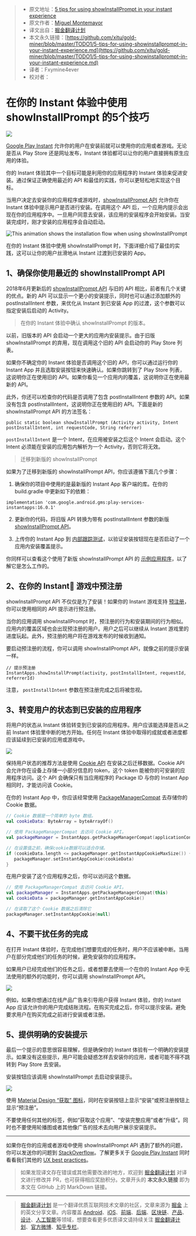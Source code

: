 > * 原文地址：[5 tips for using showInstallPrompt in your instant experience](https://medium.com/androiddevelopers/5-tips-for-using-showinstallprompt-in-your-instant-experience-99d4681e0ae)
> * 原文作者：[Miguel Montemayor](https://medium.com/@migmontemayor)
> * 译文出自：[掘金翻译计划](https://github.com/xitu/gold-miner)
> * 本文永久链接：[https://github.com/xitu/gold-miner/blob/master/TODO1/5-tips-for-using-showinstallprompt-in-your-instant-experience.md](https://github.com/xitu/gold-miner/blob/master/TODO1/5-tips-for-using-showinstallprompt-in-your-instant-experience.md)
> * 译者：Fxymine4ever
> * 校对者：

# 在你的 Instant 体验中使用 showInstallPrompt 的5个技巧

![](https://cdn-images-1.medium.com/max/3200/0*5eAOuRUKrRBXEJdI)

[Google Play Instant](https://developer.android.com/topic/google-play-instant) 允许你的用户在安装前就可以使用你的应用或者游戏。无论是否从 Play Store 还是网址发布，Instant 体验都可以让你的用户直接拥有原生应用的体验。

你的 Instant 体验其中一个目标可能是利用你的应用程序的 Instant 体验来促进安装。通过保证正确使用最近的 API 和最佳的实践，你可以更轻松地实现这个目标。

当用户决定去安装你的应用程序或游戏时，[showInstallPrompt API](https://developers.google.com/android/reference/com/google/android/gms/instantapps/InstantApps.html#showInstallPrompt(android.app.Activity,%20android.content.Intent,%20int,%20java.lang.String)) 允许你在 Instant 体验中提示用户是否进行安装。在调用这个 API 后，一个应用内提示会出现在你的应用程序中。一旦用户同意去安装，该应用的安装程序会开始安装。当安装完成时，刚才安装的应用程序会自动启动。

![**This animation shows the installation flow when using showInstallPrompt**](https://cdn-images-1.medium.com/max/2000/0*HaJS3sMgtdYB_TxA)

在你的 Instant 体验中使用 showInstallPrompt 时，下面详细介绍了最佳的实践，这可以让你的用户丝滑地从 Instant 过渡到已安装的 App。

## 1、确保你使用最近的 showInstallPrompt API

2018年6月更新后的 [showInstallPrompt API](https://developers.google.com/android/reference/com/google/android/gms/instantapps/InstantApps.html#showInstallPrompt(android.app.Activity,%20android.content.Intent,%20int,%20java.lang.String)) 与旧的 API 相比，前者有几个关键的优点。新的 API 可以显示一个更小的安装提示，同时也可以通过添加额外的 postInstallIntent 参数，来优化从 Instant 到已安装 App 的过渡，这个参数可以指定安装后启动的 Activity。

> 在你的 Instant 体验中确认 showInstallPrompt 的版本。

以前，旧版本的 API 会启动一个更大的应用内安装提示。由于旧版 showInstallPrompt 的弃用，现在调用这个旧的 API 会启动你的 Play Store 列表。

如果你不确定你的 Instant 体验是否调用这个旧的 API，你可以通过运行你的 Instant App 并且选取安装按钮来快速确认。如果你跳转到了 Play Store 列表，这说明你正在使用旧的 API。如果你看见一个应用内的覆盖，这说明你正在使用最新的 API。

此外，你还可以检查你的代码是否调用了包含 postInstallIntent 参数的 API。如果没有包含 postInstallIntent，这说明你正在使用旧的 API。下面是新的 showInstallPrompt API 的方法签名：

```
public static boolean showInstallPrompt (Activity activity, Intent postInstallIntent, int requestCode, String referrer)
```

`postInstallIntent` 是一个 Intent，在应用被安装之后这个 Intent 会启动。这个 Intent 必须能在安装的应用包内解析为一个 Activity，否则它将无效。

> 迁移到新版的 showInstallPrompt

如果为了迁移到新版的 showInstallPrompt API，你应该遵循下面几个步骤：

1. 确保你的项目中使用的是最新版的 Instant App 客户端的库。在你的 build.gradle 中更新如下的依赖：

```
implementation 'com.google.android.gms:play-services-instantapps:16.0.1'
```

2. 更新你的代码，将旧版 API 转换为带有 postInstallIntent 参数的新版 [showInstallPrompt API](https://developers.google.com/android/reference/com/google/android/gms/instantapps/InstantApps.html#showInstallPrompt(android.app.Activity,%20android.content.Intent,%20int,%20java.lang.String))。

3. 上传你的 Instant App 到 [内部跟踪测试](https://support.google.com/googleplay/android-developer/answer/3131213?hl=en)，以验证安装按钮现在是否启动了一个应用内安装覆盖提示。

你同样可以查看这个使用了新版 showInstallPrompt API 的 [示例应用程序](https://github.com/googlesamples/android-instant-apps/tree/master/install-api)，以了解它是怎么工作的。

## 2、在你的 Instant 游戏中预注册

showInstallPrompt API 不仅仅是为了安装！如果你的 Instant 游戏支持 [预注册](https://support.google.com/googleplay/android-developer/answer/9084187)，你可以使用相同的 API 提示进行预注册。

当你的应用调用 showInstallPrompt 时，预注册的行为和安装期间的行为相似。应用内的覆盖区域也会出现预注册的用户。用户之后可以继续从 Instant 游戏里的进度玩起。此外，预注册的用户将在游戏发布的时候收到通知。

要启动预注册的流程，你可以调用 showInstallPrompt API，就像之前的提示安装一样。

```
// 提示预注册
InstantApps.showInstallPrompt(activity, postInstallIntent, requestId, referrerId)
```

注意， `postInstallIntent` 参数在预注册完成之后将被忽视。

## 3、转变用户的状态到已安装的应用程序

将用户的状态从 Instant 体验转变到已安装的应用程序。用户应该能选择是否从之前 Instant 体验里中断的地方开始。任何在 Instant 体验中取得的成就或者进度都应该延续到已安装的应用或游戏中。

![](https://cdn-images-1.medium.com/max/2000/0*r7DBqy2P92QFwOPf)

保持用户状态的推荐方法是使用 [Cookie API](https://developers.google.com/android/reference/com/google/android/gms/instantapps/PackageManagerCompat#getInstantAppCookie()) 在安装之后迁移数据。Cookie API 会允许你在设备上存储一小部分信息的 token，这个 token 能被你的可安装的应用程序访问。这个 API 会确保只有当应用程序的 Package ID 与你的 Instant App 相同时，才能访问该 Cookie。

在你的 Instant App 中，你应该经常使用 [PackageManagerCompat](https://developers.google.com/android/reference/com/google/android/gms/instantapps/PackageManagerCompat.html#setInstantAppCookie(byte[])) 去存储你的 Cookie 数据。

```Kotlin
// Cookie 数据是一个简单的 byte 数组。
val cookieData: ByteArray = byteArrayOf()

// 使用 PackageManagerCompat 去访问 Cookie API。
val packageManager = InstantApps.getPackageManagerCompat(applicationContext)

// 在设置值之前，确保cookie数据可以适合存储。
if (cookieData.length <= packageManager.getInstantAppCookieMaxSize()) {
   packageManager.setInstantAppCookie(cookieData)
}
```

在用户安装了这个应用程序之后，你可以访问这个数据。

```Kotlin
// 使用 PackageManagerCompat 去访问 Cookie API。
val packageManager = InstantApps.getPackageManagerCompat(this)
val cookieData = packageManager.getInstantAppCookie()

// 在读取了这个 Cookie 数据之后清除它
packageManager.setInstantAppCookie(null)
```

## 4、不要干扰任务的完成

在打开 Instant 体验时，在完成他们想要完成的任务时，用户不应该被中断。当用户在部分完成他们的任务的时候，避免安装你的应用程序。

如果用户已经完成他们的任务之后，或者想要去使用一个在你的 Instant App 中无法使用的额外的功能时，你可以调用 showInstallPrompt API。

![](https://cdn-images-1.medium.com/max/2000/1*uovyCegQYpdiurkTpTL5lQ.png)

例如，如果你想通过在线产品广告来引导用户获得 Instant 体验，你的 Instant App 应该允许你的用户完成结账流程。在购买完成之后，你可以提示安装。避免要求用户在购买完成之前进行安装或者注册。

## 5、提供明确的安装提示

最后一个提示的意思很容易理解，但是确保你的 Instant 体验有一个明确的安装提示。如果没有这些提示，用户可能会疑惑怎样去安装你的应用，或者可能不得不跳转到 Play Store 去安装。

安装按钮应该调用 showInstallPrompt 去启动安装提示。

![](https://cdn-images-1.medium.com/max/2000/1*nKfEwwU4dVp08ZUndHvuIA.png)

使用 [Material Design “获取” 图标](https://material.io/icons/#ic_get_app)，同时在安装按钮上显示“安装”或预注册按钮上显示“预注册”。

不要使用任何其他的标签，例如“获取这个应用”、“安装完整应用”或者“升级”。同时也不要使用轮播图或者其他像广告的技术去向用户展示安装提示。

***

如果你在你的应用或者游戏中使用 showInstallPrompt API 遇到了额外的问题，你可以发送你的问题到 [StackOverflow](https://stackoverflow.com/questions/tagged/android-instant-apps)。了解更多关于 [Google Play Instant](https://developer.android.com/topic/google-play-instant) 同时看看我们其他的 [UX best practices](https://developer.android.com/topic/google-play-instant/best-practices/apps)。

> 如果发现译文存在错误或其他需要改进的地方，欢迎到 [掘金翻译计划](https://github.com/xitu/gold-miner) 对译文进行修改并 PR，也可获得相应奖励积分。文章开头的 **本文永久链接** 即为本文在 GitHub 上的 MarkDown 链接。

---

> [掘金翻译计划](https://github.com/xitu/gold-miner) 是一个翻译优质互联网技术文章的社区，文章来源为 [掘金](https://juejin.im) 上的英文分享文章。内容覆盖 [Android](https://github.com/xitu/gold-miner#android)、[iOS](https://github.com/xitu/gold-miner#ios)、[前端](https://github.com/xitu/gold-miner#前端)、[后端](https://github.com/xitu/gold-miner#后端)、[区块链](https://github.com/xitu/gold-miner#区块链)、[产品](https://github.com/xitu/gold-miner#产品)、[设计](https://github.com/xitu/gold-miner#设计)、[人工智能](https://github.com/xitu/gold-miner#人工智能)等领域，想要查看更多优质译文请持续关注 [掘金翻译计划](https://github.com/xitu/gold-miner)、[官方微博](http://weibo.com/juejinfanyi)、[知乎专栏](https://zhuanlan.zhihu.com/juejinfanyi)。
